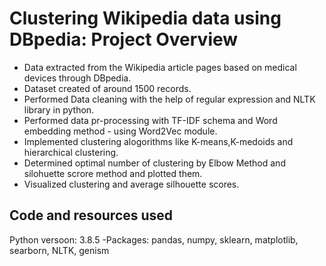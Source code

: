 # Clustering Wikipedia data using DBpedia: Project Overview
* Data extracted from the Wikipedia article pages based on medical devices through DBpedia.
* Dataset created of around 1500 records.
* Performed Data cleaning with the help of regular expression and NLTK library in python.
* Performed data pr-processing with TF-IDF schema and Word embedding method - using Word2Vec module.
* Implemented clustering alogorithms like K-means,K-medoids and hierarchical clustering.
* Determined optimal number of clustering by Elbow Method and silohuette scrore method and plotted them.
* Visualized clustering and  average silhouette scores.

## Code and resources used
Python versoon: 3.8.5
-Packages: pandas, numpy, sklearn, matplotlib, searborn, NLTK, genism


